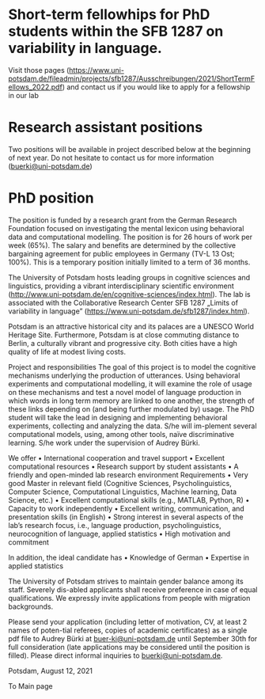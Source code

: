 

# Short-term fellowhips for PhD students within the SFB 1287 on variability in language. 

Visit those pages (https://www.uni-potsdam.de/fileadmin/projects/sfb1287/Ausschreibungen/2021/ShortTermFellows_2022.pdf) and contact us if you would like to apply for a fellowship in our lab

# Research assistant positions
Two positions will be available in project described below at the beginning of next year. Do not hesitate to contact us for more information (buerki@uni-potsdam.de)

# PhD position 

The position is funded by a research grant from the German Research Foundation focused on investigating the mental lexicon using behavioral data and computational modelling. The position is for 26 hours of work per week (65%). The salary and benefits are determined by the collective bargaining agreement for public employees in Germany (TV-L 13 Ost; 100%). This is a temporary position initially limited to a term of 36 months.

The University of Potsdam hosts leading groups in cognitive sciences and linguistics, providing a vibrant interdisciplinary scientific environment (http://www.uni-potsdam.de/en/cognitive-sciences/index.html). The lab is associated with the Collaborative Research Center SFB 1287 „Limits of variability in language” (https://www.uni-potsdam.de/sfb1287/index.html).

Potsdam is an attractive historical city and its palaces are a UNESCO World Heritage Site. Furthermore, Potsdam is at close commuting distance to Berlin, a culturally vibrant and progressive city. Both cities have a high quality of life at modest living costs.

Project and responsibilities
The goal of this project is to model the cognitive mechanisms underlying the production of utterances. Using behavioral experiments and computational modelling, it will examine the role of usage on these mechanisms and test a novel model of language production in which words in long term memory are linked to one another, the strength of these links depending on (and being further modulated by) usage. The PhD student will take the lead in designing and implementing behavioral experiments, collecting and analyzing the data. S/he will im-plement several computational models, using, among other tools, naïve discriminative learning. S/he work under the supervision of Audrey Bürki.

We offer
•	International cooperation and travel support
•	Excellent computational resources 
•	Research support by student assistants
•	A friendly and open-minded lab research environment
Requirements
•	Very good Master in relevant field (Cognitive Sciences, Psycholinguistics, Computer Science, Computational Linguistics, Machine learning, Data Science, etc.)
•	Excellent computational skills (e.g., MATLAB, Python, R)
•	Capacity to work independently
•	Excellent writing, communication, and presentation skills (in English)
•	Strong interest in several aspects of the lab’s research focus, i.e., language production, psycholinguistics, neurocognition of language, applied statistics
•	High motivation and commitment

In addition, the ideal candidate has
•	Knowledge of German
•	Expertise in applied statistics

The University of Potsdam strives to maintain gender balance among its staff. Severely dis-abled applicants shall receive preference in case of equal qualifications. We expressly invite applications from people with migration backgrounds.

Please send your application (including letter of motivation, CV, at least 2 names of poten-tial referees, copies of academic certificates) as a single pdf file to Audrey Bürki at buer-ki@uni-potsdam.de until September 30th for full consideration (late applications may be considered until the position is filled). Please direct informal inquiries to buerki@uni-potsdam.de.


Potsdam, August 12, 2021


To Main page
